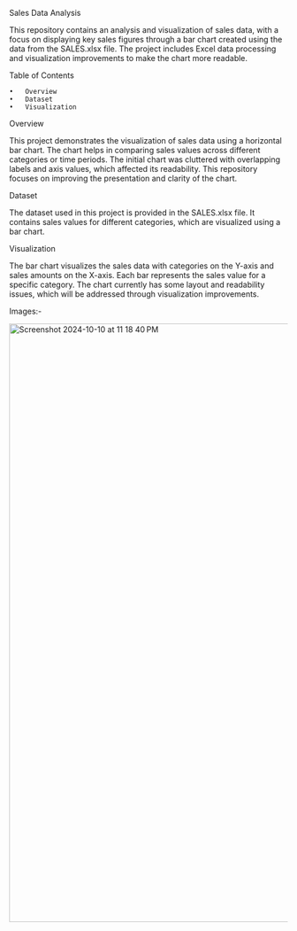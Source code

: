 Sales Data Analysis

This repository contains an analysis and visualization of sales data, with a focus on displaying key sales figures through a bar chart created using the data from the SALES.xlsx file. The project includes Excel data processing and visualization improvements to make the chart more readable.

Table of Contents

	•	Overview
	•	Dataset
	•	Visualization

 Overview

This project demonstrates the visualization of sales data using a horizontal bar chart. The chart helps in comparing sales values across different categories or time periods. The initial chart was cluttered with overlapping labels and axis values, which affected its readability. This repository focuses on improving the presentation and clarity of the chart.

Dataset

The dataset used in this project is provided in the SALES.xlsx file. It contains sales values for different categories, which are visualized using a bar chart.

Visualization

The bar chart visualizes the sales data with categories on the Y-axis and sales amounts on the X-axis. Each bar represents the sales value for a specific category. The chart currently has some layout and readability issues, which will be addressed through visualization improvements.

Images:-

<img width="1081" alt="Screenshot 2024-10-10 at 11 18 40 PM" src="https://github.com/user-attachments/assets/5e1b6032-dcca-4524-b0bf-61e474baceb1">
